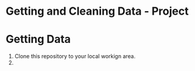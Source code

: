 Getting and Cleaning Data - Project
===================================

Getting Data
===========

1. Clone this repository to your local workign area.
2. 

